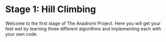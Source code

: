 # Stage 1: Hill Climbing
Welcome to the first stage of The Anadromi Project. Here you will get your feet wet by learning three different algorithms and implementing each with your own code.
